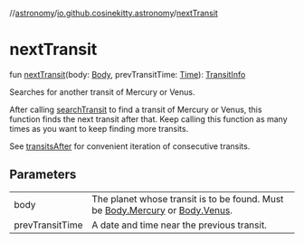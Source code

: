 //[astronomy](../../index.md)/[io.github.cosinekitty.astronomy](index.md)/[nextTransit](next-transit.md)

# nextTransit

fun [nextTransit](next-transit.md)(body: [Body](-body/index.md), prevTransitTime: [Time](-time/index.md)): [TransitInfo](-transit-info/index.md)

Searches for another transit of Mercury or Venus.

After calling [searchTransit](search-transit.md) to find a transit of Mercury or Venus, this function finds the next transit after that. Keep calling this function as many times as you want to keep finding more transits.

See [transitsAfter](transits-after.md) for convenient iteration of consecutive transits.

## Parameters

| | |
|---|---|
| body | The planet whose transit is to be found. Must be [Body.Mercury](-body/-mercury/index.md) or [Body.Venus](-body/-venus/index.md). |
| prevTransitTime | A date and time near the previous transit. |
